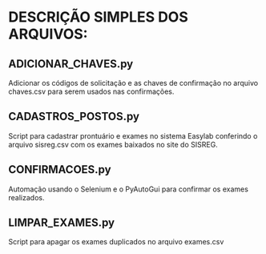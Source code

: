 # DESCRIÇÃO SIMPLES DOS ARQUIVOS:
## ADICIONAR_CHAVES.py
Adicionar os códigos de solicitação e as chaves de confirmação no arquivo chaves.csv para serem usados nas confirmações.
## CADASTROS_POSTOS.py
Script para cadastrar prontuário e exames no sistema Easylab conferindo o arquivo sisreg.csv com os exames baixados no site do SISREG.
## CONFIRMACOES.py
Automação usando o Selenium e o PyAutoGui para confirmar os exames realizados.
## LIMPAR_EXAMES.py
Script para apagar os exames duplicados no arquivo exames.csv
